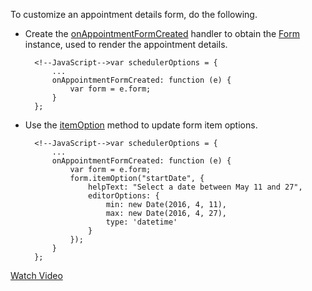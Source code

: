To customize an appointment details form, do the following.

- Create the [onAppointmentFormCreated](/api-reference/10%20UI%20Widgets/dxScheduler/1%20Configuration/onAppointmentFormCreated.md '/Documentation/ApiReference/UI_Widgets/dxScheduler/Configuration/#onAppointmentFormCreated') handler to obtain the [Form](/api-reference/10%20UI%20Widgets/dxForm '/Documentation/ApiReference/UI_Widgets/dxForm/') instance, used to render the appointment details.

        <!--JavaScript-->var schedulerOptions = {
            ...
            onAppointmentFormCreated: function (e) {
                var form = e.form;
            }
        };

- Use the [itemOption](/api-reference/10%20UI%20Widgets/dxForm/3%20Methods/itemOption(field_options).md '/Documentation/ApiReference/UI_Widgets/dxForm/Methods/#itemOptionfield_options') method to update form item options.

        <!--JavaScript-->var schedulerOptions = {
            ...
            onAppointmentFormCreated: function (e) {
                var form = e.form;
                form.itemOption("startDate", {
                    helpText: "Select a date between May 11 and 27",
                    editorOptions: {
                        min: new Date(2016, 4, 11),
                        max: new Date(2016, 4, 27),
                        type: 'datetime'
                    }
                });
            }
        };

<a href="https://www.youtube.com/watch?v=aWiCUyPKL_k&index=8&list=PL8h4jt35t1wjGvgflbHEH_e3b23AA30-z" class="button orange small fix-width-155" style="margin-right: 20px;" target="_blank">Watch Video</a>
